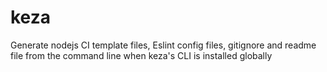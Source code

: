 # keza

Generate nodejs CI template files, Eslint config files, gitignore and readme file from the command line when keza's CLI is installed globally
